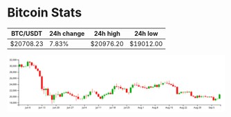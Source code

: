 # Bitcoin Stats

BTC/USDT|24h change|24h high|24h low|
|---|---|---|---|
|$20708.23|7.83%|$20976.20|$19012.00|

<img src="./chart.svg">
